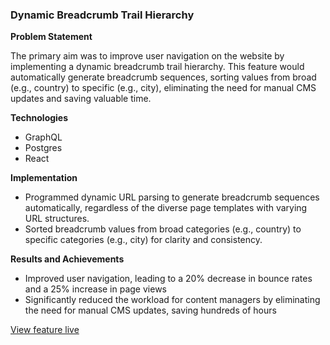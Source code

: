 ### Dynamic Breadcrumb Trail Hierarchy

**Problem Statement**

The primary aim was to improve user navigation on the website by implementing a dynamic breadcrumb trail hierarchy. This feature would automatically generate breadcrumb sequences, sorting values from broad (e.g., country) to specific (e.g., city), eliminating the need for manual CMS updates and saving valuable time.

**Technologies**
- GraphQL
- Postgres
- React

**Implementation**
- Programmed dynamic URL parsing to generate breadcrumb sequences automatically, regardless of the diverse page templates with varying URL structures.
- Sorted breadcrumb values from broad categories (e.g., country) to specific categories (e.g., city) for clarity and consistency.

**Results and Achievements**
- Improved user navigation, leading to a 20% decrease in bounce rates and a 25% increase in page views
- Significantly reduced the workload for content managers by eliminating the need for manual CMS updates, saving hundreds of hours

[View feature live](https://luxuryrehabs.com/atlanta/)

